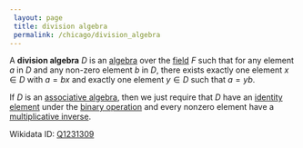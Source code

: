 ```yaml
---
 layout: page
 title: division algebra
 permalink: /chicago/division_algebra
---
```

A **division algebra** $D$  is an [algebra](https://mathgloss.github.io/MathGloss/chicago/algebra_over_a_field) over the [field](https://mathgloss.github.io/MathGloss/chicago/field) $F$ such that for any element $a$ in $D$ and any non-zero element $b$ in $D$, there exists exactly one element $x\in D$ with $a=bx$ and exactly one element $y \in D$ such that $a=yb$.

If $D$ is an [associative algebra](https://mathgloss.github.io/MathGloss/chicago/associative_algebra), then we just require that $D$ have an [identity element](https://mathgloss.github.io/MathGloss/chicago/identity_element) under the [binary operation](https://mathgloss.github.io/MathGloss/chicago/binary_operation) and every nonzero element have a [multiplicative inverse](https://mathgloss.github.io/MathGloss/chicago/inverse_element).

Wikidata ID: [Q1231309](https://www.wikidata.org/wiki/Q1231309)